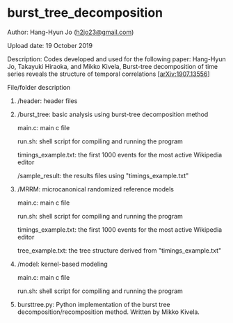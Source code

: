 # burst_tree_decomposition

Author: Hang-Hyun Jo (h2jo23@gmail.com)

Upload date: 19 October 2019

Description: 
    Codes developed and used for the following paper: Hang-Hyun Jo, Takayuki Hiraoka, and Mikko Kivela, Burst-tree decomposition of time series reveals the structure of temporal correlations [[arXiv:1907.13556](https://arxiv.org/abs/1907.13556)]


File/folder description

1. /header: header files

2. /burst_tree: basic analysis using burst-tree decomposition method

    main.c: main c file
    
    run.sh: shell script for compiling and running the program
    
    timings_example.txt: the first 1000 events for the most active Wikipedia editor
    
    /sample_result: the results files using "timings_example.txt"

3. /MRRM: microcanonical randomized reference models

    main.c: main c file
    
    run.sh: shell script for compiling and running the program
    
    timings_example.txt: the first 1000 events for the most active Wikipedia editor
    
    tree_example.txt: the tree structure derived from "timings_example.txt"

4. /model: kernel-based modeling
    
    main.c: main c file
    
    run.sh: shell script for compiling and running the program

5. bursttree.py: Python implementation of the burst tree decomposition/recomposition method. Written by Mikko Kivela.
